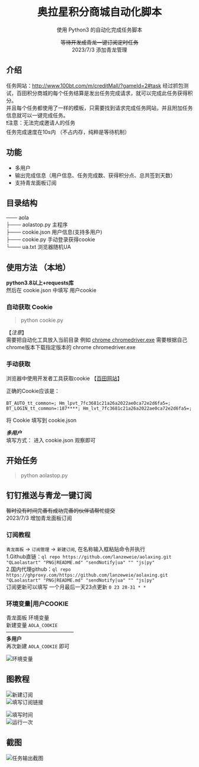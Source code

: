 <div align="center">
<h1 align="center">奥拉星积分商城自动化脚本</h1>

使用 Python3 的自动化完成任务脚本

~~等待开发成青龙一键订阅定时任务~~<br>2023/7/3 添加青龙管理
</div>

## 介绍
任务网站：http://www.100bt.com/m/creditMall/?gameId=2#task
经过抓包测试，百田积分商城的每个任务结算是发出任务完成请求，就可以完成此任务获得积分。<br>
并且每个任务都使用了一样的模板，只需要找到请求完成任务网站，并且附加任务信息就可以一键完成任务。<br>
❗注意：无法完成邀请人的任务<br>
任务完成速度在10s内 （不占内存，纯粹是等待机制）

## 功能
- 多用户
- 输出完成信息（用户信息、任务完成数、获得积分点、总共签到天数）
- 支持青龙面板订阅

## 目录结构
─── aola                
     ├─── aolastop.py        主程序             
     ├─── cookie.json        用户信息(支持多用户)             
     ├─── cookie.py          手动登录获得cookie         
     └─── ua.txt             浏览器随机UA              

## 使用方法 （本地）   
**python3.8以上+requests库**   
然后在 cookie.json 中填写 用户cookie
### 自动获取 Cookie
>python cookie.py       

【_注意_】   
需要把自动化工具放入当前目录 例如 [chrome chromedriver.exe](https://chromedriver.storage.googleapis.com/index.html)
需要根据自己chrome版本下载指定版本的 chrome chromedriver.exe

### 手动获取
浏览器中使用开发者工具获取cookie
【[百田网站](http://www.100bt.com/m/creditMall/?gameId=2#task)】<br>

正确的Cookie应该是：<br>  
`BT_AUTO_tt_common=; Hm_lpvt_7fc3681c21a26a2022ae0ca72e2d6fa5=; BT_LOGIN_tt_common=:187****; Hm_lvt_7fc3681c21a26a2022ae0ca72e2d6fa5=;`  

将 Cookie 填写到 cookie.json  <br>

_**多用户**_<br>
填写方式： 进入 cookie.json 观察即可
## 开始任务  <br>
>python aolastop.py 

## 钉钉推送与青龙一键订阅
~~暂时没有时间完善有成功完善的伙伴请帮忙提交~~  
2023/7/3 增加青龙面板订阅   

### 订阅教程   
```青龙面板``` -> ```订阅管理``` -> ```新建订阅```, 在名称输入框粘贴命令并执行<br>
1.Github直链：```ql repo https://github.com/lanzeweie/aolaxing.git "QLaolastart" "PNG|README.md" "sendNotify|ua" "" "js|py"```<br>
2.国内代理github：```ql repo https://ghproxy.com/https://github.com/lanzeweie/aolaxing.git "QLaolastart" "PNG|README.md" "sendNotify|ua" "" "js|py"```<br>
订阅更新可以填写 一个月最后一天23点更新 
``` 0 23 28-31 * * ``` 

### 环境变量|用户COOKIE <br>
青龙面板 环境变量 <br>
新建变量 `AOLA_COOKIE` <br>
—————————————<br>
**多用户** <br>
再次新建 `AOLA_COOKIE` 即可 <br>

![环境变量](./PNG/Cookie.png)

## 图教程 
![新建订阅](./PNG/2.png)  
![填写订阅链接](./PNG/3.png)  

![填写时间](./PNG/4.png)  
![运行一次](./PNG/5.png)  
## 截图
![任务输出截图](./PNG/1.png)
